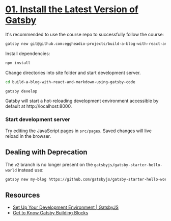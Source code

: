 # [01. Install the Latest Version of Gatsby](https://egghead.io/lessons/gatsby-install-the-latest-version-of-gatsby)


It's recommended to use the course repo to successfully follow the course:

```bash
gatsby new git@github.com:eggheadio-projects/build-a-blog-with-react-and-markdown-using-gatsby-code.git
```

Install dependencies:

```bash
npm install
```

Change directories into site folder and start development server.

```bash
cd build-a-blog-with-react-and-markdown-using-gatsby-code
```

```bash
gatsby develop
```

Gatsby will start a hot-reloading development environment accessible by default at http://localhost:8000.

### Start development server

Try editing the JavaScript pages in `src/pages`. Saved changes will live reload in the browser.

## Dealing with Deprecation

The `v2` branch is no longer present on the `gatsbyjs/gatsby-starter-hello-world` instead use:

```bash
gatsby new my-blog https://github.com/gatsbyjs/gatsby-starter-hello-world
```

## Resources

- [Set Up Your Development Environment | GatsbyJS](https://www.gatsbyjs.org/tutorial/part-zero/)
- [Get to Know Gatsby Building Blocks](https://www.gatsbyjs.org/tutorial/part-one/)